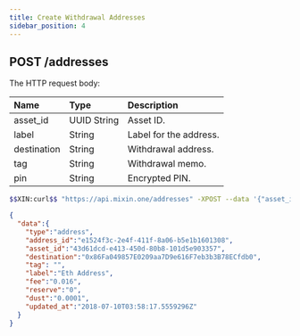 ```yaml
---
title: Create Withdrawal Addresses
sidebar_position: 4
---
```


## POST /addresses

The HTTP request body:

| Name | Type | Description |
| :----- | :---- | :---- |
| asset_id | UUID String | Asset ID. |
| label | String | Label for the address. |
| destination | String | Withdrawal address. |
| tag | String | Withdrawal memo. |
| pin | String | Encrypted PIN. |

```bash
$$XIN:curl$$ "https://api.mixin.one/addresses" -XPOST --data '{"asset_id":"43d61dcd-e413-450d-80b8-101d5e903357","label":"Jason ETH Address","pin":"nRF5OyFmO4REG6lcPk1jwKDJrENim791uLe+HH0g7EwQHXK9FgCMJl5RDKbeCNDW","destination":"0x86fa049857e0209aa7d9e616f7eb3b3b78ecfdb0", "tag": "", "label": ""}'
```

```json
{
  "data":{
    "type":"address",
    "address_id":"e1524f3c-2e4f-411f-8a06-b5e1b1601308",
    "asset_id":"43d61dcd-e413-450d-80b8-101d5e903357",
    "destination":"0x86Fa049857E0209aa7D9e616F7eb3b3B78ECfdb0",
    "tag": "",
    "label":"Eth Address",
    "fee":"0.016",
    "reserve":"0",
    "dust":"0.0001",
    "updated_at":"2018-07-10T03:58:17.5559296Z"
  }
}
```